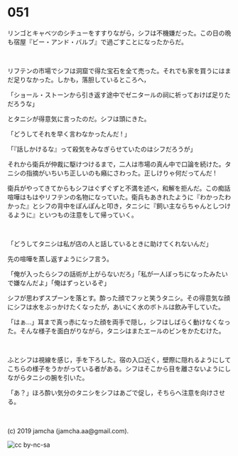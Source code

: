 

# 051

リンゴとキャベツのシチューをすすりながら，シフは不機嫌だった。この日の晩も宿屋『ビー・アンド・バルブ』で過ごすことになったからだ。

<br>

リフテンの市場でシフは洞窟で得た宝石を全て売った。それでも家を買うにはまだ足りなかった。しかも，落胆しているところへ，

「ショール・ストーンから引き返す途中でゼニタールの祠に祈っておけば足りただろうな」

とタニシが得意気に言ったのだ。シフは頭にきた。

「どうしてそれを早く言わなかったんだ ! 」

「『話しかけるな』って殺気をみなぎらせていたのはシフだろうが」

それから衛兵が仲裁に駆けつけるまで，二人は市場の真ん中で口論を続けた。タニシの指摘がいちいち正しいのも癪にさわった。正しけりゃ何だってんだ ! 

衛兵がやってきてからもシフはぐずぐずと不満を述べ，和解を拒んだ。この痴話喧嘩はもはやリフテンの名物になっていた。衛兵もあきれたように『わかったわかった』とシフの背中をぽんぽんと叩き，タニシに『飼い主ならちゃんとしつけるように』といつもの注意をして帰っていく。

<br>

「どうしてタニシは私が店の人と話しているときに助けてくれないんだ」

先の喧嘩を蒸し返すようにシフ言う。

「俺が入ったらシフの話術が上がらないだろ」「私が一人ぼっちになったみたいで嫌なんだよ」「俺はずっといるぞ」

シフが思わずスプーンを落とす。酔った顔でフッと笑うタニシ。その得意気な顔にシフは水をぶっかけたくなったが，あいにく水のボトルは飲み干していた。

「はぁ…」耳まで真っ赤になった顔を両手で隠し，シフはしばらく動けなくなった。そんな様子を面白がりながら，タニシはまたエールのビンをかたむけた。

<br>

ふとシフは視線を感じ，手を下ろした。宿の入口近く，壁際に隠れるようにしてこちらの様子をうかがっている者がある。シフはそこから目を離さないようにしながらタニシの腕を引いた。

「あ？」ほろ酔い気分のタニシをシフはあごで促し，そちらへ注意を向けさせる。

<br>
<br>
(c) 2019 jamcha (jamcha.aa@gmail.com).

![cc by-nc-sa](https://i.creativecommons.org/l/by-nc-sa/4.0/88x31.png)

